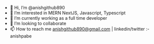 - 👋 Hi, I’m @anishgithub890
- 👀 I’m interested in MERN NextJS, Javascript, Typescript
- 🌱 I’m currently working as a full time developer
- 💞️ I’m looking to collaborate
- 📫 How to reach me anishgithub890@gmail.com | linkedin/twitter :- anishpabe
